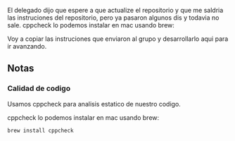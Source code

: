 El delegado dijo que espere a que actualize el repositorio y que me saldria las
instruciones del repositorio, pero ya pasaron algunos dis y todavia no sale.
cppcheck lo podemos instalar en mac usando brew:

Voy a copiar las instruciones que enviaron al grupo y desarrollarlo aqui para ir
avanzando.

## Notas

### Calidad de codigo

Usamos cppcheck para analisis estatico de nuestro codigo.

cppcheck lo podemos instalar en mac usando brew:

```sh
brew install cppcheck
```
